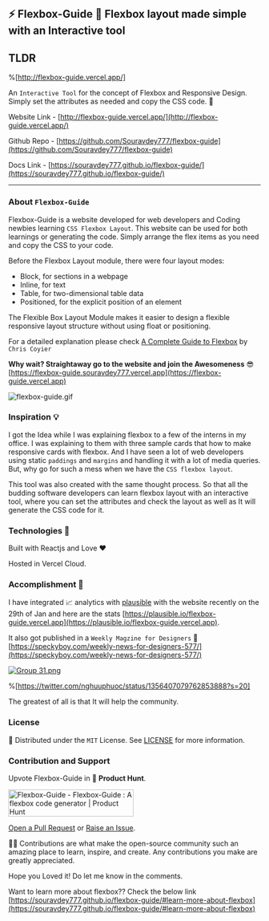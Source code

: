 ## ⚡ Flexbox-Guide 🚀 Flexbox layout made simple with an Interactive tool

## TLDR 

%[http://flexbox-guide.vercel.app/]

An `Interactive Tool` for the concept of Flexbox and Responsive Design. Simply set the attributes as needed and copy the CSS code. 🎉

Website Link -  [http://flexbox-guide.vercel.app/](http://flexbox-guide.vercel.app/) 

Github Repo -  [https://github.com/Souravdey777/flexbox-guide](https://github.com/Souravdey777/flexbox-guide) 

Docs Link -  [https://souravdey777.github.io/flexbox-guide/](https://souravdey777.github.io/flexbox-guide/) 

---

### About `Flexbox-Guide`

Flexbox-Guide is a website developed for web developers and Coding newbies learning `CSS Flexbox Layout`. This website can be used for both learnings or generating the code. Simply arrange the flex items as you need and copy the CSS to your code.

Before the Flexbox Layout module, there were four layout modes:

- Block, for sections in a webpage
- Inline, for text
- Table, for two-dimensional table data
- Positioned, for the explicit position of an element

The Flexible Box Layout Module makes it easier to design a flexible responsive layout structure without using float or positioning.

For a detailed explanation please check [A Complete Guide to Flexbox](https://css-tricks.com/snippets/css/a-guide-to-flexbox/) by `Chris Coyier`

**Why wait? Straightaway go to the website and join the Awesomeness** 😎
[https://flexbox-guide.souravdey777.vercel.app](https://flexbox-guide.vercel.app)


![flexbox-guide.gif](https://cdn.hashnode.com/res/hashnode/image/upload/v1612468370123/1131rKfWL.gif)

### Inspiration 💡

I got the Idea while I was explaining flexbox to a few of the interns in my office. I was explaining to them with three sample cards that how to make responsive cards with flexbox. And I have seen a lot of web developers using static `paddings` and `margins` and handling it with a lot of media queries. But, why go for such a mess when we have the `CSS flexbox layout`.

This tool was also created with the same thought process. So that all the budding software developers can learn flexbox layout with an interactive tool, where you can set the attributes and check the layout as well as It will generate the CSS code for it.

### Technologies 🔨

Built with Reactjs and Love ❤️

Hosted in Vercel Cloud.

### Accomplishment 🚀

I have integrated 📈 analytics with [plausible](https://plausible.io/) with the website recently on the 29th of Jan and here are the stats [https://plausible.io/flexbox-guide.vercel.app](https://plausible.io/flexbox-guide.vercel.app). 

It also got published in a `Weekly Magzine for Designers` 🎉
[https://speckyboy.com/weekly-news-for-designers-577/](https://speckyboy.com/weekly-news-for-designers-577/) 

[![Group 31.png](https://cdn.hashnode.com/res/hashnode/image/upload/v1612687433048/msEKE347P.png)](https://speckyboy.com/weekly-news-for-designers-577/) 

>  
%[https://twitter.com/nghuuphuoc/status/1356407079762853888?s=20]
 


The greatest of all is that It will help the community. 

### License

📝 Distributed under the `MIT` License. See [LICENSE](https://github.com/Souravdey777/flexbox-guide/blob/main/LICENSE) for more information.

### Contribution and Support

Upvote Flexbox-Guide in 🚀 **Product Hunt**.

<a href="https://www.producthunt.com/posts/flexbox-guide?utm_source=badge-featured&utm_medium=badge&utm_souce=badge-flexbox-guide" target="_blank">
<img src="https://api.producthunt.com/widgets/embed-image/v1/featured.svg?post_id=281660&theme=light" alt="Flexbox-Guide - Flexbox-Guide : A flexbox code generator | Product Hunt" style="width: 250px; height: 54px;" width="250" height="54" />
</a>

[Open a Pull Request](https://github.com/Souravdey777/flexbox-guide/pulls) or [Raise an Issue](https://github.com/Souravdey777/flexbox-guide/issues).

👨‍🚀 Contributions are what make the open-source community such an amazing place to learn, inspire, and create. Any contributions you make are greatly appreciated.

Hope you Loved it! Do let me know in the comments.

Want to learn more about flexbox?? Check the below link
[https://souravdey777.github.io/flexbox-guide/#learn-more-about-flexbox](https://souravdey777.github.io/flexbox-guide/#learn-more-about-flexbox)  

